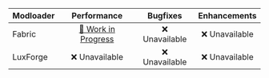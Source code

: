 | Modloader | Performance | Bugfixes | Enhancements |
| --- | :---: | :---: | :---: |
| Fabric | [🚧 Work in Progress](https://github.com/DJSng106/toolkit/blob/main/mc/versions/18/2/fabric/optimizations.md) | ❌ Unavailable | ❌ Unavailable |
| LuxForge | ❌ Unavailable | ❌ Unavailable | ❌ Unavailable |
